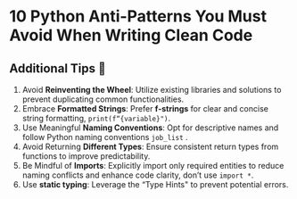 # 10 Python Anti-Patterns You Must Avoid When Writing Clean Code

## Additional Tips 📖

1. Avoid **Reinventing the Wheel**: Utilize existing libraries and solutions to prevent duplicating common functionalities.
2. Embrace **Formatted Strings**: Prefer **f-strings** for clear and concise string formatting, `print(f“{variable}")`.
3. Use Meaningful **Naming Conventions**: Opt for descriptive names and follow Python naming conventions `job_list` .
4. Avoid Returning **Different Types**: Ensure consistent return types from functions to improve predictability.
5. Be Mindful of **Imports**: Explicitly import only required entities to reduce naming conflicts and enhance code clarity, don’t use `import *`.
6. Use **static typing**: Leverage the “Type Hints" to prevent potential errors.